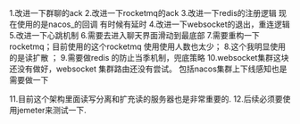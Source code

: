 1.改进一下群聊的ack
2.改进一下rocketmq的ack
3.改进一下redis的注册逻辑 现在使用的是nacos_的回调 有时候有延时
4.改进一下websocket的退出，重连逻辑
5.改进一下心跳机制
6.需要去进入聊天界面滑动到最底部
7.需要重构一下rocketmq；目前使用的这个rocketmq 使用使用人数也太少；
8.这个我明显使用的是读扩散 ；
9.需要做redis 的防止当季机制，兜底策略
10.websocket集群这块还没有做好，websocket 集群路由还没有尝试。
包括nacos集群上下线感知也是需要做一下

11.目前这个架构里面读写分离和扩充读的服务器也是非常重要的.
12.后续必须要使用jemeter来测试一下.